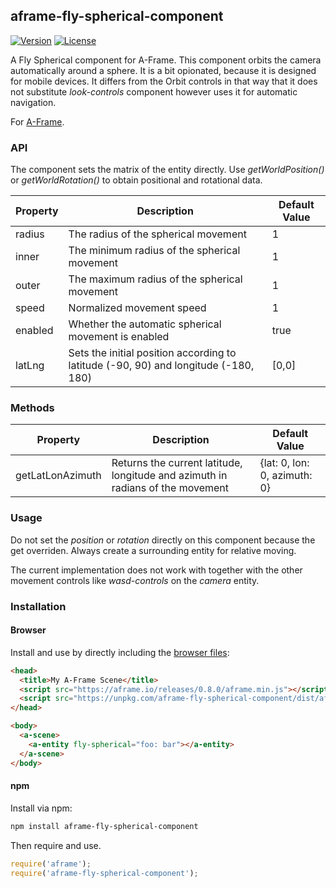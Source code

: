## aframe-fly-spherical-component

[![Version](http://img.shields.io/npm/v/aframe-fly-spherical-component.svg?style=flat-square)](https://npmjs.org/package/aframe-fly-spherical-component)
[![License](http://img.shields.io/npm/l/aframe-fly-spherical-component.svg?style=flat-square)](https://npmjs.org/package/aframe-fly-spherical-component)

A Fly Spherical component for A-Frame.
This component orbits the camera automatically around a sphere. It is a bit opionated, because it is designed for mobile devices. 
It differs from the Orbit controls in that way that it does not substitute _look-controls_ component however uses it for automatic navigation.

For [A-Frame](https://aframe.io).

### API

The component sets the matrix of the entity directly. Use _getWorldPosition()_ or _getWorldRotation()_ to obtain positional and rotational data.

| Property | Description | Default Value |
| -------- | ----------- | ------------- |
| radius | The radius of the spherical movement | 1 |
| inner | The minimum radius of the spherical movement | 1 |
| outer | The maximum radius of the spherical movement | 1 |
| speed | Normalized movement speed | 1 |
| enabled | Whether the automatic spherical movement is enabled | true |
| latLng | Sets the initial position according to latitude (-90, 90) and longitude (-180, 180) | [0,0] |

### Methods

| Property | Description | Default Value |
| -------- | ----------- | ------------- |
| getLatLonAzimuth | Returns the current latitude, longitude and azimuth in radians of the movement | {lat: 0, lon: 0, azimuth: 0}

### Usage
Do not set the  _position_ or _rotation_ directly on this component because the get overriden. Always create a surrounding entity for relative moving.

The current implementation does not work with together with the other movement controls like _wasd-controls_ on the _camera_ entity.

### Installation

#### Browser

Install and use by directly including the [browser files](dist):

```html
<head>
  <title>My A-Frame Scene</title>
  <script src="https://aframe.io/releases/0.8.0/aframe.min.js"></script>
  <script src="https://unpkg.com/aframe-fly-spherical-component/dist/aframe-fly-spherical-component.min.js"></script>
</head>

<body>
  <a-scene>
    <a-entity fly-spherical="foo: bar"></a-entity>
  </a-scene>
</body>
```

#### npm

Install via npm:

```bash
npm install aframe-fly-spherical-component
```

Then require and use.

```js
require('aframe');
require('aframe-fly-spherical-component');
```
